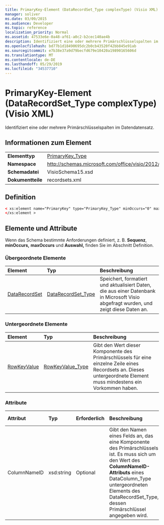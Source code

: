 ```yaml
---
title: PrimaryKey-Element (DataRecordSet_Type complexType) (Visio XML)
manager: soliver
ms.date: 03/09/2015
ms.audience: Developer
ms.topic: reference
localization_priority: Normal
ms.assetid: 47533e6e-0a48-af61-a0c2-b2cec140ae4b
description: Identifiziert eine oder mehrere Primärschlüsselspalten im Datendatensatz.
ms.openlocfilehash: bd77b1d18490695dc2b0cb43520f42bb845e91ab
ms.sourcegitcommit: e7b38e37a9d79becfd679e10420a19890165606d
ms.translationtype: MT
ms.contentlocale: de-DE
ms.lasthandoff: 05/29/2019
ms.locfileid: "34537710"
---
```

# <a name="primarykey-element-datarecordset_type-complextype-visio-xml"></a>PrimaryKey-Element (DataRecordSet_Type complexType) (Visio XML)

Identifiziert eine oder mehrere Primärschlüsselspalten im Datendatensatz.
  
## <a name="element-information"></a>Informationen zum Element

|||
|:-----|:-----|
|**Elementtyp** <br/> |[PrimaryKey_Type](primarykey_type-complextypevisio-xml.md) <br/> |
|**Namespace** <br/> |http://schemas.microsoft.com/office/visio/2012/main  <br/> |
|**Schemadatei** <br/> |VisioSchema15.xsd  <br/> |
|**Dokumentteile** <br/> |recordsets.xml  <br/> |
   
## <a name="definition"></a>Definition

```XML
< xs:element name="PrimaryKey" type="PrimaryKey_Type" minOccurs="0" maxOccurs="unbounded" >
</xs:element >
```

## <a name="elements-and-attributes"></a>Elemente und Attribute

Wenn das Schema bestimmte Anforderungen definiert, z. B. **Sequenz**, **minOccurs,** **maxOccurs** und **Auswahl,** finden Sie im Abschnitt Definition. 
  
### <a name="parent-elements"></a>Übergeordnete Elemente

|**Element**|**Typ**|**Beschreibung**|
|:-----|:-----|:-----|
|[DataRecordSet](datarecordset-element-datarecordsets_type-complextypevisio-xml.md) <br/> |[DataRecordSet_Type](datarecordset_type-complextypevisio-xml.md) <br/> |Speichert, formatiert und aktualisiert Daten, die aus einer Datenbank in Microsoft Visio abgefragt wurden, und zeigt diese Daten an.  <br/> |
   
### <a name="child-elements"></a>Untergeordnete Elemente

|**Element**|**Typ**|**Beschreibung**|
|:-----|:-----|:-----|
|[RowKeyValue](rowkeyvalue-element-primarykey_type-complextypevisio-xml.md) <br/> |[RowKeyValue_Type](rowkeyvalue_type-complextypevisio-xml.md) <br/> |Gibt den Wert dieser Komponente des Primärschlüssels für eine einzelne Zeile eines Recordsets an. Dieses untergeordnete Element muss mindestens ein Vorkommen haben.  <br/> |
   
### <a name="attributes"></a>Attribute

|**Attribut**|**Typ**|**Erforderlich**|**Beschreibung**|**Mögliche Werte**|
|:-----|:-----|:-----|:-----|:-----|
|ColumnNameID  <br/> |xsd:string  <br/> |Optional  <br/> |Gibt den Namen eines Felds an, das eine Komponente des Primärschlüssels ist. Es muss sich um den Wert des **ColumnNameID-Attributs** eines DataColumn_Type untergeordneten Elements des DataRecordSet_Type, dessen Primärschlüssel angegeben wird.  <br/> |Werte des xsd:string-Typs.  <br/> |
   


